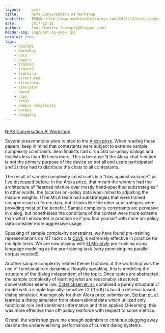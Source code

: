 ```yaml
---
layout:     post
title:      NIPS Conversation AI Workshop
subtitle:   转载自：http://www.machinedlearnings.com/2017/12/nips-conversation-ai-workshop.html
date:       2017-12-15
author:     Paul Mineiro (noreply@blogger.com)
header-img: img/post-bg-cook.jpg
catalog: true
tags:
    - dialogs
    - workshop
    - data
    - papers
    - trained
    - learned
    - learning
    - structured
    - structural
    - simulator
    - based
    - nips
    - tasks
    - sample complexity
    - corpus
    - plugging
---
```













### 
[NIPS Conversation AI Workshop](http://www.machinedlearnings.com/2017/12/nips-conversation-ai-workshop.html)


Several presentations were related to the [Alexa prize](https://developer.amazon.com/alexaprize). When reading these papers, keep in mind that contestants were subject to extreme sample complexity constraints. Semifinalists had circa 500 on-policy dialogs and finalists less than 10 times more. This is because 1) the Alexa chat function is not the primary purpose of the device so not all end users participated and 2) they had to distribute the chats to all contestants.

The result of sample complexity constraints is a “bias against variance”, as [I've discussed before](https://blogs.technet.microsoft.com/machinelearning/2014/09/24/online-learning-and-sub-linear-debugging). In the Alexa prize, that meant the winners had the architecture of “learned mixture over mostly hand-specified substrategies.” In other words, the (scarce) on-policy data was limited to adjusting the mixture weights. (The MILA team had substrategies that were trained unsupervised on forum data, but it looks like the other substrategies were providing most of the benefit.) Sample complexity constraints are pervasive in dialog, but nonetheless the conditions of the contest were more extreme than what I encounter in practice so if you find yourself with more on-policy data consider more aggressive usage.

Speaking of sample complexity constraints, we have found pre-training representations on MT tasks a la [CoVE](https://papers.nips.cc/paper/7209-learned-in-translation-contextualized-word-vectors) is extremely effective in practice for multiple tasks. We are now playing with [ELMo-style](https://openreview.net/pdf?id=S1p31z-Ab) pre-training using language modeling as the pre-training task (very promising: no parallel corpus needed!).

Another sample complexity related theme I noticed at the workshop was the use of functional role dynamics. Roughly speaking, this is modeling the structure of the dialog independent of the topic. Once topics are abstracted, the sample complexity of learning what are reasonably structured conversations seems low. [Didericksen et. al.](http://alborz-geramifard.com/workshops/nips17-Conversational-AI/Papers/17nipsw-cai-collaboration-based-simulator.pdf) combined a purely structural L1 model with a simple topically-sensitive L2 (tf-idf) to build a retrieval based dialog simulator. Analogously for their Alexa prize submission, [Serban et. al.](https://arxiv.org/abs/1709.02349) learned a dialog simulator from observational data which utilized only functional role and sentiment information and then applied Q-learning: this was more effective than off-policy reinforce with respect to some metrics.

Overall the workshop gave me enough optimism to continue plugging away despite the underwhelming performance of current dialog systems.













